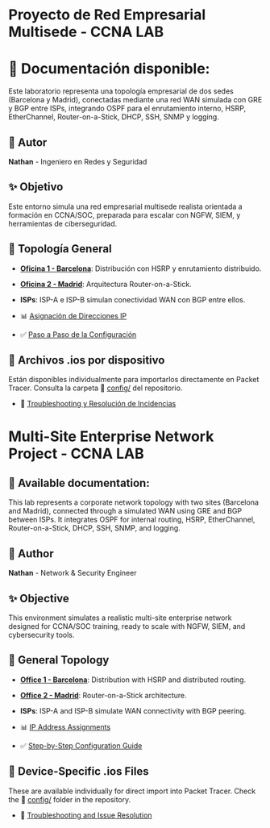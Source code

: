 # Proyecto de Red Empresarial Multisede - CCNA LAB

# 📘 Documentación disponible:

Este laboratorio representa una topología empresarial de dos sedes (Barcelona y Madrid), conectadas mediante una red WAN simulada con GRE y BGP entre ISPs, integrando OSPF para el enrutamiento interno, HSRP, EtherChannel, Router-on-a-Stick, DHCP, SSH, SNMP y logging.
## 💼 Autor

**Nathan** - Ingeniero en Redes y Seguridad

## ✨ Objetivo

Este entorno simula una red empresarial multisede realista orientada a formación en CCNA/SOC, preparada para escalar con NGFW, SIEM, y herramientas de ciberseguridad.


## 🏢 Topología General

- [**Oficina 1 - Barcelona**](docs/es/logicaldesign.md#barcelona): Distribución con HSRP y enrutamiento distribuido.
- [**Oficina 2 - Madrid**](docs/es/logicaldesign.md#madrid): Arquitectura Router-on-a-Stick.
- **ISPs**: ISP-A e ISP-B simulan conectividad WAN con BGP entre ellos.

- 📊 [Asignación de Direcciones IP](docs/es/ipassignments.md)
- ✅ [Paso a Paso de la Configuración](docs/es/config.md)


## 📁 Archivos .ios por dispositivo

Están disponibles individualmente para importarlos directamente en Packet Tracer. Consulta la carpeta 📁 [config/](docs/) del repositorio.

- 🔧 [Troubleshooting y Resolución de Incidencias](docs/es/troubleshooting.md)




# Multi-Site Enterprise Network Project - CCNA LAB

## 📘 Available documentation:

This lab represents a corporate network topology with two sites (Barcelona and Madrid), connected through a simulated WAN using GRE and BGP between ISPs. It integrates OSPF for internal routing, HSRP, EtherChannel, Router-on-a-Stick, DHCP, SSH, SNMP, and logging.

## 💼 Author

**Nathan** - Network & Security Engineer

## ✨ Objective

This environment simulates a realistic multi-site enterprise network designed for CCNA/SOC training, ready to scale with NGFW, SIEM, and cybersecurity tools.

## 🏢 General Topology

- [**Office 1 - Barcelona**](docs/en/logicaldesign.md#barcelona): Distribution with HSRP and distributed routing.
- [**Office 2 - Madrid**](docs/en/logicaldesign.md#madrid): Router-on-a-Stick architecture.
- **ISPs**: ISP-A and ISP-B simulate WAN connectivity with BGP peering.

- 📊 [IP Address Assignments](docs/en/ipassignments.md)
- ✅ [Step-by-Step Configuration Guide](docs/en/config.md)


## 📁 Device-Specific .ios Files

These are available individually for direct import into Packet Tracer. Check the 📁 [config/](docs/) folder in the repository.

- 🔧 [Troubleshooting and Issue Resolution](docs/en/troubleshooting.md)